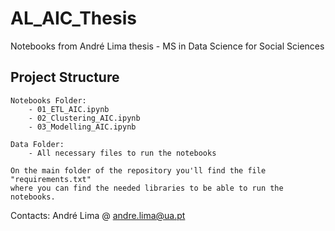 # AL_AIC_Thesis
Notebooks from André Lima thesis - MS in Data Science for Social Sciences

## Project Structure
 
    Notebooks Folder:
        - 01_ETL_AIC.ipynb
        - 02_Clustering_AIC.ipynb
        - 03_Modelling_AIC.ipynb

    Data Folder:
        - All necessary files to run the notebooks

    On the main folder of the repository you'll find the file "requirements.txt" 
    where you can find the needed libraries to be able to run the notebooks.

Contacts: 
André Lima @ andre.lima@ua.pt 
